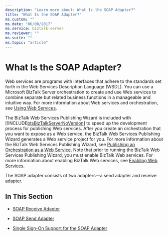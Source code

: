 ```yaml
---
description: "Learn more about: What Is the SOAP Adapter?"
title: "What Is the SOAP Adapter?"
ms.custom: ""
ms.date: "06/08/2017"
ms.service: biztalk-server
ms.reviewer: ""
ms.suite: ""
ms.topic: "article"
---
```

# What Is the SOAP Adapter?
Web services are programs with interfaces that adhere to the standards set forth in the Web Services Description Language (WSDL). You can use a Microsoft BizTalk Server orchestration to create and use Web services to combine separate but related business functions in a manageable and intuitive way. For more information about Web services and orchestration, see [Using Web Services](../core/using-web-services.md).  
  
 The BizTalk Web Services Publishing Wizard is included with [!INCLUDE[btsBizTalkServerNoVersion](../includes/btsbiztalkservernoversion-md.md)] to speed up the development process for publishing Web services. After you create an orchestration that you want to expose as a Web service, the BizTalk Web Services Publishing Wizard generates a Web service project for you. For more information about the BizTalk Web Services Publishing Wizard, see [Publishing an Orchestration as a Web Service](../core/publishing-an-orchestration-as-a-web-service.md). Note that prior to running the BizTalk Web Services Publishing Wizard, you must enable BizTalk Web services. For more information about enabling BizTalk Web services, see [Enabling Web Services](../core/enabling-web-services.md).  
  
 The SOAP adapter consists of two adapters—a send adapter and receive adapter.  
  
## In This Section  
  
-   [SOAP Receive Adapter](../core/soap-receive-adapter.md)  
  
-   [SOAP Send Adapter](../core/soap-send-adapter.md)  
  
-   [Single Sign-On Support for the SOAP Adapter](../core/single-sign-on-support-for-the-soap-adapter.md)
